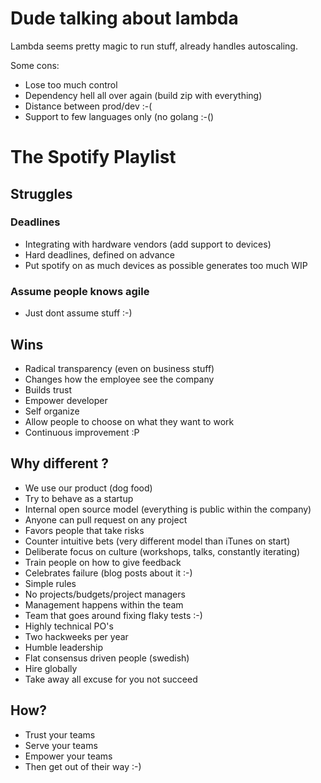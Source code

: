 # Dude talking about lambda


Lambda seems pretty magic to run stuff, already handles autoscaling.

Some cons:

* Lose too much control
* Dependency hell all over again (build zip with everything)
* Distance between prod/dev :-(
* Support to few languages only (no golang :-()


# The Spotify Playlist


## Struggles


### Deadlines

* Integrating with hardware vendors (add support to devices)
* Hard deadlines, defined on advance
* Put spotify on as much devices as possible generates too much WIP


### Assume people knows agile

* Just dont assume stuff :-)


## Wins

* Radical transparency (even on business stuff)
* Changes how the employee see the company
* Builds trust
* Empower developer
* Self organize
* Allow people to choose on what they want to work
* Continuous improvement :P


## Why different ?

* We use our product (dog food)
* Try to behave as a startup
* Internal open source model (everything is public within the company)
* Anyone can pull request on any project
* Favors people that take risks
* Counter intuitive bets (very different model than iTunes on start)
* Deliberate focus on culture (workshops, talks, constantly iterating)
* Train people on how to give feedback
* Celebrates failure (blog posts about it :-)
* Simple rules
* No projects/budgets/project managers
* Management happens within the team
* Team that goes around fixing flaky tests :-)
* Highly technical PO's
* Two hackweeks per year
* Humble leadership
* Flat consensus driven people (swedish)
* Hire globally
* Take away all excuse for you not succeed


## How?

* Trust your teams
* Serve your teams
* Empower your teams
* Then get out of their way :-)
